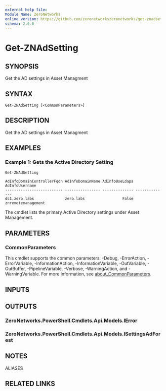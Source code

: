 ```yaml
---
external help file:
Module Name: ZeroNetworks
online version: https://github.com/zeronetworkszeronetworks/get-znadsetting
schema: 2.0.0
---
```


# Get-ZNAdSetting

## SYNOPSIS
Get the AD settings in Asset Managment

## SYNTAX

```
Get-ZNAdSetting [<CommonParameters>]
```

## DESCRIPTION
Get the AD settings in Asset Managment

## EXAMPLES

### Example 1: Gets the Active Directory Setting
```powershell
Get-ZNAdSetting
```

```output
AdInfoDomainControllerFqdn AdInfoDomainName AdInfoUseLdaps AdInfoUsername
-------------------------- ---------------- -------------- --------------
dc1.zero.labs              zero.labs                 False znremotemanagement
```

The cmdlet lists the primary Active Directory settings under Asset Management.

## PARAMETERS

### CommonParameters
This cmdlet supports the common parameters: -Debug, -ErrorAction, -ErrorVariable, -InformationAction, -InformationVariable, -OutVariable, -OutBuffer, -PipelineVariable, -Verbose, -WarningAction, and -WarningVariable. For more information, see [about_CommonParameters](http://go.microsoft.com/fwlink/?LinkID=113216).

## INPUTS

## OUTPUTS

### ZeroNetworks.PowerShell.Cmdlets.Api.Models.IError

### ZeroNetworks.PowerShell.Cmdlets.Api.Models.ISettingsAdForest

## NOTES

ALIASES

## RELATED LINKS

